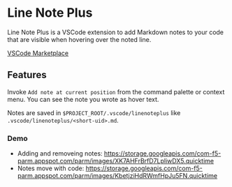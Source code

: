 # Line Note Plus

Line Note Plus is a VSCode extension to add Markdown notes to your code
that are visible when hovering over the noted line.

[VSCode Marketplace](https://marketplace.visualstudio.com/items?itemName=prmichaelsen.linenoteplus)

## Features

Invoke `Add note at current position` from the command palette or context menu.
You can see the note you wrote as hover text.

Notes are saved in `$PROJECT_ROOT/.vscode/linenoteplus` like `.vscode/linenoteplus/<short-uid>.md`.

### Demo
* Adding and removeing notes: https://storage.googleapis.com/com-f5-parm.appspot.com/parm/images/XK7AHFrBrfD7LpliwDX5.quicktime
* Notes move with code: https://storage.googleapis.com/com-f5-parm.appspot.com/parm/images/KbetjziHdRWmfHpJu5FN.quicktime